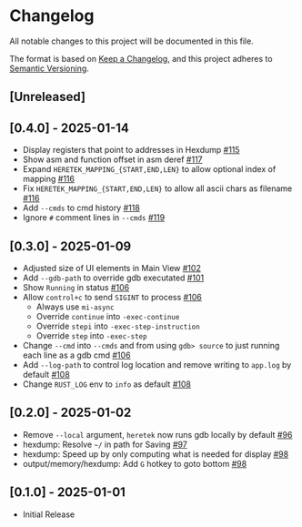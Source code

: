 # Changelog
All notable changes to this project will be documented in this file.

The format is based on [Keep a Changelog](https://keepachangelog.com/en/1.0.0/),
and this project adheres to [Semantic Versioning](https://semver.org/spec/v2.0.0.html).

## [Unreleased]

## [0.4.0] - 2025-01-14
- Display registers that point to addresses in Hexdump [#115](https://github.com/wcampbell0x2a/heretek/pull/115)
- Show asm and function offset in asm deref [#117](https://github.com/wcampbell0x2a/heretek/pull/117)
- Expand `HERETEK_MAPPING_{START,END,LEN}` to allow optional index of mapping [#116](https://github.com/wcampbell0x2a/heretek/pull/116)
- Fix `HERETEK_MAPPING_{START,END,LEN}` to allow all ascii chars as filename [#116](https://github.com/wcampbell0x2a/heretek/pull/116)
- Add `--cmds` to cmd history [#118](https://github.com/wcampbell0x2a/heretek/pull/118)
- Ignore `#` comment lines in `--cmds` [#119](https://github.com/wcampbell0x2a/heretek/pull/119)

## [0.3.0] - 2025-01-09
- Adjusted size of UI elements in Main View [#102](https://github.com/wcampbell0x2a/heretek/pull/102)
- Add `--gdb-path` to override gdb executated [#101](https://github.com/wcampbell0x2a/heretek/pull/101)
- Show `Running` in status [#106](https://github.com/wcampbell0x2a/heretek/pull/106)
- Allow `control+c` to send `SIGINT` to process [#106](https://github.com/wcampbell0x2a/heretek/pull/106)
  - Always use `mi-async`
  - Override `continue` into `-exec-continue`
  - Override `stepi` into `-exec-step-instruction`
  - Override `step` into `-exec-step`
- Change `--cmd` into `--cmds` and from using `gdb> source` to just running each line as a gdb cmd [#106](https://github.com/wcampbell0x2a/heretek/pull/106)
- Add `--log-path` to control log location and remove writing to `app.log` by default [#108](https://github.com/wcampbell0x2a/heretek/pull/108)
- Change `RUST_LOG` env to `info` as default [#108](https://github.com/wcampbell0x2a/heretek/pull/108)

## [0.2.0] - 2025-01-02
- Remove `--local` argument, `heretek` now runs gdb locally by default [#96](https://github.com/wcampbell0x2a/heretek/pull/96)
- hexdump: Resolve `~/` in path for Saving [#97](https://github.com/wcampbell0x2a/heretek/pull/97)
- hexdump: Speed up by only computing what is needed for display [#98](https://github.com/wcampbell0x2a/heretek/pull/98)
- output/memory/hexdump: Add `G` hotkey to goto bottom [#98](https://github.com/wcampbell0x2a/heretek/pull/98)

## [0.1.0] - 2025-01-01
- Initial Release
